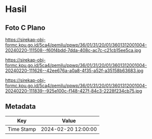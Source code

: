 # Hasil

## Foto C Plano

https://sirekap-obj-formc.kpu.go.id/5ca4/pemilu/ppwp/36/01/31/20/01/3601312001004-20240220-111508--f60f4bdd-7dda-408c-ac7c-c21cb15ee5ca.jpg

https://sirekap-obj-formc.kpu.go.id/5ca4/pemilu/ppwp/36/01/31/20/01/3601312001004-20240220-111626--42ee676a-a0a8-4f35-a52f-a35158b63683.jpg

https://sirekap-obj-formc.kpu.go.id/5ca4/pemilu/ppwp/36/01/31/20/01/3601312001004-20240220-111839--925e100c-f148-427f-84c3-2228f234cb75.jpg


## Metadata

| Key        | Value               |
| ---------- | ------------------- |
| Time Stamp | 2024-02-20 12:00:00 |



